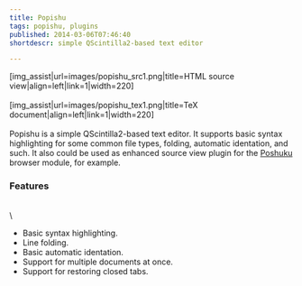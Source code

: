 ```yaml
---
title: Popishu
tags: popishu, plugins
published: 2014-03-06T07:46:40
shortdescr: simple QScintilla2-based text editor

---
```


\[img\_assist|url=images/popishu\_src1.png|title=HTML source
view|align=left|link=1|width=220\]\
\
\[img\_assist|url=images/popishu\_tex1.png|title=TeX
document|align=left|link=1|width=220\]\
\
Popishu is a simple QScintilla2-based text editor. It supports basic
syntax highlighting for some common file types, folding, automatic
identation, and such. It also could be used as enhanced source view
plugin for the [Poshuku](/plugins-poshuku) browser module, for example.

### Features

\
\

-   Basic syntax highlighting.
-   Line folding.
-   Basic automatic identation.
-   Support for multiple documents at once.
-   Support for restoring closed tabs.